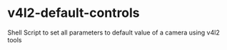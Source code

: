 # v4l2-default-controls
Shell Script to set all parameters to default value of a camera using v4l2 tools
